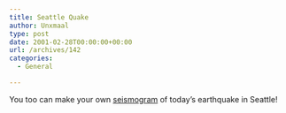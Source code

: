 ```yaml
---
title: Seattle Quake
author: Unxmaal
type: post
date: 2001-02-28T00:00:00+00:00
url: /archives/142
categories:
  - General

---
```

You too can make your own <A HREF="http://quake.geo.berkeley.edu/bdsn/make_seismogram.html">seismogram</A> of today&#8217;s earthquake in Seattle!